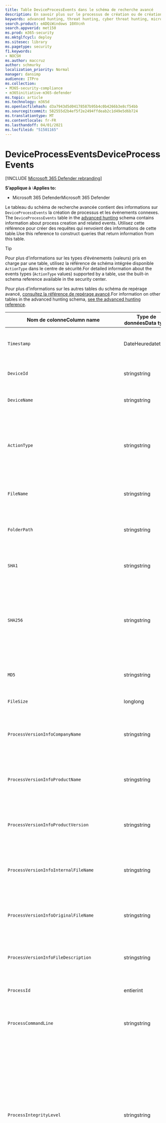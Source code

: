 ```yaml
---
title: Table DeviceProcessEvents dans le schéma de recherche avancé
description: En savoir plus sur le processus de création ou de création d’événements dans DeviceProcessEventstable du schéma de recherche avancée
keywords: advanced hunting, threat hunting, cyber threat hunting, microsoft threat protection, microsoft 365, mtp, m365, search, query, telemetry, schema reference, kusto, table, column, data type, processcreationevents, DeviceProcessEvents, process id, command line, DeviceProcessEvents
search.product: eADQiWindows 10XVcnh
search.appverid: met150
ms.prod: m365-security
ms.mktglfcycl: deploy
ms.sitesec: library
ms.pagetype: security
f1.keywords:
- NOCSH
ms.author: maccruz
author: schmurky
localization_priority: Normal
manager: dansimp
audience: ITPro
ms.collection:
- M365-security-compliance
- m365initiative-m365-defender
ms.topic: article
ms.technology: m365d
ms.openlocfilehash: d3a7943d5d04178587b95b4c0b4266b3e8cf54bb
ms.sourcegitcommit: 582555d2b4ef5f2e2494ffdeab2c1d49e5d6b724
ms.translationtype: MT
ms.contentlocale: fr-FR
ms.lasthandoff: 04/01/2021
ms.locfileid: "51501165"
---
```

# <a name="deviceprocessevents"></a><span data-ttu-id="be485-104">DeviceProcessEvents</span><span class="sxs-lookup"><span data-stu-id="be485-104">DeviceProcessEvents</span></span>

[!INCLUDE [Microsoft 365 Defender rebranding](../includes/microsoft-defender.md)]


<span data-ttu-id="be485-105">**S’applique à :**</span><span class="sxs-lookup"><span data-stu-id="be485-105">**Applies to:**</span></span>
- <span data-ttu-id="be485-106">Microsoft 365 Defender</span><span class="sxs-lookup"><span data-stu-id="be485-106">Microsoft 365 Defender</span></span>



<span data-ttu-id="be485-107">Le tableau du schéma de recherche avancée contient des informations sur `DeviceProcessEvents` la création de processus et les événements connexes. [](advanced-hunting-overview.md)</span><span class="sxs-lookup"><span data-stu-id="be485-107">The `DeviceProcessEvents` table in the [advanced hunting](advanced-hunting-overview.md) schema contains information about process creation and related events.</span></span> <span data-ttu-id="be485-108">Utilisez cette référence pour créer des requêtes qui renvoient des informations de cette table.</span><span class="sxs-lookup"><span data-stu-id="be485-108">Use this reference to construct queries that return information from this table.</span></span>

>[!TIP]
> <span data-ttu-id="be485-109">Pour plus d’informations sur les types d’événements (valeurs) pris en charge par une table, utilisez la référence de schéma intégrée disponible `ActionType` dans le centre de sécurité.</span><span class="sxs-lookup"><span data-stu-id="be485-109">For detailed information about the events types (`ActionType` values) supported by a table, use the built-in schema reference available in the security center.</span></span>

<span data-ttu-id="be485-110">Pour plus d’informations sur les autres tables du schéma de repérage avancé, [consultez la référence de repérage avancé](advanced-hunting-schema-tables.md).</span><span class="sxs-lookup"><span data-stu-id="be485-110">For information on other tables in the advanced hunting schema, [see the advanced hunting reference](advanced-hunting-schema-tables.md).</span></span>

| <span data-ttu-id="be485-111">Nom de colonne</span><span class="sxs-lookup"><span data-stu-id="be485-111">Column name</span></span> | <span data-ttu-id="be485-112">Type de données</span><span class="sxs-lookup"><span data-stu-id="be485-112">Data type</span></span> | <span data-ttu-id="be485-113">Description</span><span class="sxs-lookup"><span data-stu-id="be485-113">Description</span></span> |
|-------------|-----------|-------------|
| `Timestamp` | <span data-ttu-id="be485-114">DateHeure</span><span class="sxs-lookup"><span data-stu-id="be485-114">datetime</span></span> | <span data-ttu-id="be485-115">Date et heure d’enregistrement de l’événement</span><span class="sxs-lookup"><span data-stu-id="be485-115">Date and time when the event was recorded</span></span> |
| `DeviceId` | <span data-ttu-id="be485-116">string</span><span class="sxs-lookup"><span data-stu-id="be485-116">string</span></span> | <span data-ttu-id="be485-117">Identificateur unique de la machine dans le service</span><span class="sxs-lookup"><span data-stu-id="be485-117">Unique identifier for the machine in the service</span></span> |
| `DeviceName` | <span data-ttu-id="be485-118">string</span><span class="sxs-lookup"><span data-stu-id="be485-118">string</span></span> | <span data-ttu-id="be485-119">Nom de domaine complet (FQDN) de la machine</span><span class="sxs-lookup"><span data-stu-id="be485-119">Fully qualified domain name (FQDN) of the machine</span></span> |
| `ActionType` | <span data-ttu-id="be485-120">string</span><span class="sxs-lookup"><span data-stu-id="be485-120">string</span></span> | <span data-ttu-id="be485-121">Type d’activité qui a déclenché l’événement.</span><span class="sxs-lookup"><span data-stu-id="be485-121">Type of activity that triggered the event.</span></span> <span data-ttu-id="be485-122">Pour plus [d’informations, voir](advanced-hunting-schema-tables.md?#get-schema-information-in-the-security-center) la référence du schéma dans le portail</span><span class="sxs-lookup"><span data-stu-id="be485-122">See the [in-portal schema reference](advanced-hunting-schema-tables.md?#get-schema-information-in-the-security-center) for details</span></span> |
| `FileName` | <span data-ttu-id="be485-123">string</span><span class="sxs-lookup"><span data-stu-id="be485-123">string</span></span> | <span data-ttu-id="be485-124">Nom du fichier auquel l’action enregistrée a été appliquée</span><span class="sxs-lookup"><span data-stu-id="be485-124">Name of the file that the recorded action was applied to</span></span> |
| `FolderPath` | <span data-ttu-id="be485-125">string</span><span class="sxs-lookup"><span data-stu-id="be485-125">string</span></span> | <span data-ttu-id="be485-126">Dossier contenant le fichier à lequel l’action enregistrée a été appliquée</span><span class="sxs-lookup"><span data-stu-id="be485-126">Folder containing the file that the recorded action was applied to</span></span> |
| `SHA1` | <span data-ttu-id="be485-127">string</span><span class="sxs-lookup"><span data-stu-id="be485-127">string</span></span> | <span data-ttu-id="be485-128">SHA-1 du fichier auquel l’action enregistrée a été appliquée</span><span class="sxs-lookup"><span data-stu-id="be485-128">SHA-1 of the file that the recorded action was applied to</span></span> |
| `SHA256` | <span data-ttu-id="be485-129">string</span><span class="sxs-lookup"><span data-stu-id="be485-129">string</span></span> | <span data-ttu-id="be485-130">SHA-256 du fichier auquel l’action enregistrée a été appliquée.</span><span class="sxs-lookup"><span data-stu-id="be485-130">SHA-256 of the file that the recorded action was applied to.</span></span> <span data-ttu-id="be485-131">Ce champ n’est généralement pas rempli. Utilisez la colonne SHA1 lorsque celle-ci est disponible.</span><span class="sxs-lookup"><span data-stu-id="be485-131">This field is usually not populated — use the SHA1 column when available.</span></span> |
| `MD5` | <span data-ttu-id="be485-132">string</span><span class="sxs-lookup"><span data-stu-id="be485-132">string</span></span> | <span data-ttu-id="be485-133">Hachage MD5 du fichier à l’application de l’action enregistrée</span><span class="sxs-lookup"><span data-stu-id="be485-133">MD5 hash of the file that the recorded action was applied to</span></span> |
| `FileSize` | <span data-ttu-id="be485-134">long</span><span class="sxs-lookup"><span data-stu-id="be485-134">long</span></span> | <span data-ttu-id="be485-135">Taille du fichier en octets</span><span class="sxs-lookup"><span data-stu-id="be485-135">Size of the file in bytes</span></span> |
| `ProcessVersionInfoCompanyName` | <span data-ttu-id="be485-136">string</span><span class="sxs-lookup"><span data-stu-id="be485-136">string</span></span> | <span data-ttu-id="be485-137">Nom de la société à partir des informations de version du processus nouvellement créé</span><span class="sxs-lookup"><span data-stu-id="be485-137">Company name from the version information of the newly created process</span></span> |
| `ProcessVersionInfoProductName` | <span data-ttu-id="be485-138">string</span><span class="sxs-lookup"><span data-stu-id="be485-138">string</span></span> | <span data-ttu-id="be485-139">Nom du produit à partir des informations de version du processus nouvellement créé</span><span class="sxs-lookup"><span data-stu-id="be485-139">Product name from the version information of the newly created process</span></span> |
| `ProcessVersionInfoProductVersion` | <span data-ttu-id="be485-140">string</span><span class="sxs-lookup"><span data-stu-id="be485-140">string</span></span> | <span data-ttu-id="be485-141">Version du produit à partir des informations de version du processus nouvellement créé</span><span class="sxs-lookup"><span data-stu-id="be485-141">Product version from the version information of the newly created process</span></span> |
| `ProcessVersionInfoInternalFileName` | <span data-ttu-id="be485-142">string</span><span class="sxs-lookup"><span data-stu-id="be485-142">string</span></span> | <span data-ttu-id="be485-143">Nom de fichier interne à partir des informations de version du processus nouvellement créé</span><span class="sxs-lookup"><span data-stu-id="be485-143">Internal file name from the version information of the newly created process</span></span> |
| `ProcessVersionInfoOriginalFileName` | <span data-ttu-id="be485-144">string</span><span class="sxs-lookup"><span data-stu-id="be485-144">string</span></span> | <span data-ttu-id="be485-145">Nom de fichier d’origine à partir des informations de version du processus nouvellement créé</span><span class="sxs-lookup"><span data-stu-id="be485-145">Original file name from the version information of the newly created process</span></span> |
| `ProcessVersionInfoFileDescription` | <span data-ttu-id="be485-146">string</span><span class="sxs-lookup"><span data-stu-id="be485-146">string</span></span> | <span data-ttu-id="be485-147">Description à partir des informations de version du processus nouvellement créé</span><span class="sxs-lookup"><span data-stu-id="be485-147">Description from the version information of the newly created process</span></span> |
| `ProcessId` | <span data-ttu-id="be485-148">entier</span><span class="sxs-lookup"><span data-stu-id="be485-148">int</span></span> | <span data-ttu-id="be485-149">ID de processus (PID) du processus nouvellement créé</span><span class="sxs-lookup"><span data-stu-id="be485-149">Process ID (PID) of the newly created process</span></span> |
| `ProcessCommandLine` | <span data-ttu-id="be485-150">string</span><span class="sxs-lookup"><span data-stu-id="be485-150">string</span></span> | <span data-ttu-id="be485-151">Ligne de commande utilisée pour créer le nouveau processus</span><span class="sxs-lookup"><span data-stu-id="be485-151">Command line used to create the new process</span></span> |
| `ProcessIntegrityLevel` | <span data-ttu-id="be485-152">string</span><span class="sxs-lookup"><span data-stu-id="be485-152">string</span></span> | <span data-ttu-id="be485-153">Niveau d’intégrité du processus nouvellement créé.</span><span class="sxs-lookup"><span data-stu-id="be485-153">Integrity level of the newly created process.</span></span> <span data-ttu-id="be485-154">Windows affecte des niveaux d’intégrité aux processus en fonction de certaines caractéristiques, par exemple s’ils ont été lancés à partir d’un téléchargement Sur Internet.</span><span class="sxs-lookup"><span data-stu-id="be485-154">Windows assigns integrity levels to processes based on certain characteristics, such as if they were launched from an internet downloaded.</span></span> <span data-ttu-id="be485-155">Ces niveaux d’intégrité influencent les autorisations sur les ressources</span><span class="sxs-lookup"><span data-stu-id="be485-155">These integrity levels influence permissions to resources</span></span> |
| `ProcessTokenElevation` | <span data-ttu-id="be485-156">string</span><span class="sxs-lookup"><span data-stu-id="be485-156">string</span></span> | <span data-ttu-id="be485-157">Indique le type d’élévation de jeton appliqué au processus nouvellement créé.</span><span class="sxs-lookup"><span data-stu-id="be485-157">Indicates the type of token elevation applied to the newly created process.</span></span> <span data-ttu-id="be485-158">Valeurs possibles : TokenElevationTypeLimited (restreint), TokenElevationTypeDefault (standard) et TokenElevationTypeFull (élevé)</span><span class="sxs-lookup"><span data-stu-id="be485-158">Possible values: TokenElevationTypeLimited (restricted), TokenElevationTypeDefault (standard), and TokenElevationTypeFull (elevated)</span></span> |
| `ProcessCreationTime` | <span data-ttu-id="be485-159">DateHeure</span><span class="sxs-lookup"><span data-stu-id="be485-159">datetime</span></span> | <span data-ttu-id="be485-160">Date et heure de création du processus</span><span class="sxs-lookup"><span data-stu-id="be485-160">Date and time the process was created</span></span> |
| `AccountDomain` | <span data-ttu-id="be485-161">string</span><span class="sxs-lookup"><span data-stu-id="be485-161">string</span></span> | <span data-ttu-id="be485-162">Domaine du compte</span><span class="sxs-lookup"><span data-stu-id="be485-162">Domain of the account</span></span> |
| `AccountName` | <span data-ttu-id="be485-163">string</span><span class="sxs-lookup"><span data-stu-id="be485-163">string</span></span> | <span data-ttu-id="be485-164">Nom d’utilisateur du compte</span><span class="sxs-lookup"><span data-stu-id="be485-164">User name of the account</span></span> |
| `AccountSid` | <span data-ttu-id="be485-165">string</span><span class="sxs-lookup"><span data-stu-id="be485-165">string</span></span> | <span data-ttu-id="be485-166">Identificateur de sécurité (SID) du compte</span><span class="sxs-lookup"><span data-stu-id="be485-166">Security Identifier (SID) of the account</span></span> |
| `AccountUpn` | <span data-ttu-id="be485-167">string</span><span class="sxs-lookup"><span data-stu-id="be485-167">string</span></span> | <span data-ttu-id="be485-168">Nom d’utilisateur principal (UPN) du compte</span><span class="sxs-lookup"><span data-stu-id="be485-168">User principal name (UPN) of the account</span></span> |
| `AccountObjectId` | <span data-ttu-id="be485-169">string</span><span class="sxs-lookup"><span data-stu-id="be485-169">string</span></span> | <span data-ttu-id="be485-170">Identificateur unique du compte dans Azure AD</span><span class="sxs-lookup"><span data-stu-id="be485-170">Unique identifier for the account in Azure AD</span></span> |
| `LogonId` | <span data-ttu-id="be485-171">string</span><span class="sxs-lookup"><span data-stu-id="be485-171">string</span></span> | <span data-ttu-id="be485-172">Identificateur d’une session d’ouverture de session.</span><span class="sxs-lookup"><span data-stu-id="be485-172">Identifier for a logon session.</span></span> <span data-ttu-id="be485-173">Cet identificateur est unique sur le même ordinateur uniquement entre les redémarrages</span><span class="sxs-lookup"><span data-stu-id="be485-173">This identifier is unique on the same machine only between restarts</span></span> |
| `InitiatingProcessAccountDomain` | <span data-ttu-id="be485-174">string</span><span class="sxs-lookup"><span data-stu-id="be485-174">string</span></span> | <span data-ttu-id="be485-175">Domaine du compte qui a dirigé le processus responsable de l’événement</span><span class="sxs-lookup"><span data-stu-id="be485-175">Domain of the account that ran the process responsible for the event</span></span> |
| `InitiatingProcessAccountName` | <span data-ttu-id="be485-176">string</span><span class="sxs-lookup"><span data-stu-id="be485-176">string</span></span> | <span data-ttu-id="be485-177">Nom d’utilisateur du compte qui a dirigé le processus responsable de l’événement</span><span class="sxs-lookup"><span data-stu-id="be485-177">User name of the account that ran the process responsible for the event</span></span> |
| `InitiatingProcessAccountSid` | <span data-ttu-id="be485-178">string</span><span class="sxs-lookup"><span data-stu-id="be485-178">string</span></span> | <span data-ttu-id="be485-179">Identificateur de sécurité (SID) du compte qui a dirigé le processus responsable de l’événement</span><span class="sxs-lookup"><span data-stu-id="be485-179">Security Identifier (SID) of the account that ran the process responsible for the event</span></span> |
| `InitiatingProcessAccountUpn` | <span data-ttu-id="be485-180">string</span><span class="sxs-lookup"><span data-stu-id="be485-180">string</span></span> | <span data-ttu-id="be485-181">Nom d’utilisateur principal (UPN) du compte qui a lancé le processus responsable de l’événement</span><span class="sxs-lookup"><span data-stu-id="be485-181">User principal name (UPN) of the account that ran the process responsible for the event</span></span> |
| `InitiatingProcessAccountObjectId` | <span data-ttu-id="be485-182">string</span><span class="sxs-lookup"><span data-stu-id="be485-182">string</span></span> | <span data-ttu-id="be485-183">ID d’objet Azure AD du compte d’utilisateur qui a tenu le processus responsable de l’événement</span><span class="sxs-lookup"><span data-stu-id="be485-183">Azure AD object ID of the user account that ran the process responsible for the event</span></span> |
| `InitiatingProcessLogonId` | <span data-ttu-id="be485-184">string</span><span class="sxs-lookup"><span data-stu-id="be485-184">string</span></span> | <span data-ttu-id="be485-185">Identificateur d’une session d’ouverture de session du processus à l’origine de l’événement.</span><span class="sxs-lookup"><span data-stu-id="be485-185">Identifier for a logon session of the process that initiated the event.</span></span> <span data-ttu-id="be485-186">Cet identificateur est unique sur le même ordinateur uniquement entre les redémarrages.</span><span class="sxs-lookup"><span data-stu-id="be485-186">This identifier is unique on the same machine only between restarts.</span></span> |
| `InitiatingProcessIntegrityLevel` | <span data-ttu-id="be485-187">string</span><span class="sxs-lookup"><span data-stu-id="be485-187">string</span></span> | <span data-ttu-id="be485-188">Niveau d’intégrité du processus à l’origine de l’événement.</span><span class="sxs-lookup"><span data-stu-id="be485-188">Integrity level of the process that initiated the event.</span></span> <span data-ttu-id="be485-189">Windows affecte des niveaux d’intégrité à des processus en fonction de certaines caractéristiques, par exemple s’ils ont été lancés à partir d’un téléchargement Internet.</span><span class="sxs-lookup"><span data-stu-id="be485-189">Windows assigns integrity levels to processes based on certain characteristics, such as if they were launched from an internet download.</span></span> <span data-ttu-id="be485-190">Ces niveaux d’intégrité influencent les autorisations sur les ressources</span><span class="sxs-lookup"><span data-stu-id="be485-190">These integrity levels influence permissions to resources</span></span> |
| `InitiatingProcessTokenElevation` | <span data-ttu-id="be485-191">string</span><span class="sxs-lookup"><span data-stu-id="be485-191">string</span></span> | <span data-ttu-id="be485-192">Type de jeton indiquant la présence ou l’absence d’élévation de privilège du contrôle d’accès utilisateur (UAC) appliquée au processus à l’origine de l’événement</span><span class="sxs-lookup"><span data-stu-id="be485-192">Token type indicating the presence or absence of User Access Control (UAC) privilege elevation applied to the process that initiated the event</span></span> |
| `InitiatingProcessSHA1` | <span data-ttu-id="be485-193">string</span><span class="sxs-lookup"><span data-stu-id="be485-193">string</span></span> | <span data-ttu-id="be485-194">SHA-1 du processus (fichier image) à l’origine de l’événement</span><span class="sxs-lookup"><span data-stu-id="be485-194">SHA-1 of the process (image file) that initiated the event</span></span> |
| `InitiatingProcessSHA256` | <span data-ttu-id="be485-195">string</span><span class="sxs-lookup"><span data-stu-id="be485-195">string</span></span> | <span data-ttu-id="be485-196">SHA-256 du processus (fichier image) à l’origine de l’événement.</span><span class="sxs-lookup"><span data-stu-id="be485-196">SHA-256 of the process (image file) that initiated the event.</span></span> <span data-ttu-id="be485-197">Ce champ n’est généralement pas rempli. Utilisez la colonne SHA1 lorsque celle-ci est disponible.</span><span class="sxs-lookup"><span data-stu-id="be485-197">This field is usually not populated — use the SHA1 column when available.</span></span> |
| `InitiatingProcessMD5` | <span data-ttu-id="be485-198">string</span><span class="sxs-lookup"><span data-stu-id="be485-198">string</span></span> | <span data-ttu-id="be485-199">Hachage MD5 du processus (fichier image) à l’origine de l’événement</span><span class="sxs-lookup"><span data-stu-id="be485-199">MD5 hash of the process (image file) that initiated the event</span></span> |
| `InitiatingProcessFileName` | <span data-ttu-id="be485-200">string</span><span class="sxs-lookup"><span data-stu-id="be485-200">string</span></span> | <span data-ttu-id="be485-201">Nom du processus à l’origine de l’événement</span><span class="sxs-lookup"><span data-stu-id="be485-201">Name of the process that initiated the event</span></span> |
| `InitiatingProcessFileSize` | <span data-ttu-id="be485-202">long</span><span class="sxs-lookup"><span data-stu-id="be485-202">long</span></span> | <span data-ttu-id="be485-203">Taille du fichier qui a tenu le processus responsable de l’événement</span><span class="sxs-lookup"><span data-stu-id="be485-203">Size of the file that ran the process responsible for the event</span></span> |
| `InitiatingProcessVersionInfoCompanyName` | <span data-ttu-id="be485-204">string</span><span class="sxs-lookup"><span data-stu-id="be485-204">string</span></span> | <span data-ttu-id="be485-205">Nom de la société à partir des informations de version du processus (fichier image) responsable de l’événement</span><span class="sxs-lookup"><span data-stu-id="be485-205">Company name from the version information of the process (image file) responsible for the event</span></span> |
| `InitiatingProcessVersionInfoProductName` | <span data-ttu-id="be485-206">string</span><span class="sxs-lookup"><span data-stu-id="be485-206">string</span></span> | <span data-ttu-id="be485-207">Nom du produit à partir des informations de version du processus (fichier image) responsable de l’événement</span><span class="sxs-lookup"><span data-stu-id="be485-207">Product name from the version information of the process (image file) responsible for the event</span></span> |
| `InitiatingProcessVersionInfoProductVersion` | <span data-ttu-id="be485-208">string</span><span class="sxs-lookup"><span data-stu-id="be485-208">string</span></span> | <span data-ttu-id="be485-209">Version du produit à partir des informations de version du processus (fichier image) responsable de l’événement</span><span class="sxs-lookup"><span data-stu-id="be485-209">Product version from the version information of the process (image file) responsible for the event</span></span> |
| `InitiatingProcessVersionInfoInternalFileName` | <span data-ttu-id="be485-210">string</span><span class="sxs-lookup"><span data-stu-id="be485-210">string</span></span> | <span data-ttu-id="be485-211">Nom de fichier interne à partir des informations de version du processus (fichier image) responsable de l’événement</span><span class="sxs-lookup"><span data-stu-id="be485-211">Internal file name from the version information of the process (image file) responsible for the event</span></span> |
| `InitiatingProcessVersionInfoOriginalFileName` | <span data-ttu-id="be485-212">string</span><span class="sxs-lookup"><span data-stu-id="be485-212">string</span></span> | <span data-ttu-id="be485-213">Nom de fichier d’origine à partir des informations de version du processus (fichier image) responsable de l’événement</span><span class="sxs-lookup"><span data-stu-id="be485-213">Original file name from the version information of the process (image file) responsible for the event</span></span> |
| `InitiatingProcessVersionInfoFileDescription` | <span data-ttu-id="be485-214">string</span><span class="sxs-lookup"><span data-stu-id="be485-214">string</span></span> | <span data-ttu-id="be485-215">Description à partir des informations de version du processus (fichier image) responsable de l’événement</span><span class="sxs-lookup"><span data-stu-id="be485-215">Description from the version information of the process (image file) responsible for the event</span></span> |
| `InitiatingProcessId` | <span data-ttu-id="be485-216">entier</span><span class="sxs-lookup"><span data-stu-id="be485-216">int</span></span> | <span data-ttu-id="be485-217">ID de processus (PID) du processus à l’origine de l’événement</span><span class="sxs-lookup"><span data-stu-id="be485-217">Process ID (PID) of the process that initiated the event</span></span> |
| `InitiatingProcessCommandLine` | <span data-ttu-id="be485-218">string</span><span class="sxs-lookup"><span data-stu-id="be485-218">string</span></span> | <span data-ttu-id="be485-219">Ligne de commande utilisée pour exécuter le processus à l’origine de l’événement</span><span class="sxs-lookup"><span data-stu-id="be485-219">Command line used to run the process that initiated the event</span></span> |
| `InitiatingProcessCreationTime` | <span data-ttu-id="be485-220">DateHeure</span><span class="sxs-lookup"><span data-stu-id="be485-220">datetime</span></span> | <span data-ttu-id="be485-221">Date et heure de début du processus à l’origine de l’événement</span><span class="sxs-lookup"><span data-stu-id="be485-221">Date and time when the process that initiated the event was started</span></span> |
| `InitiatingProcessFolderPath` | <span data-ttu-id="be485-222">string</span><span class="sxs-lookup"><span data-stu-id="be485-222">string</span></span> | <span data-ttu-id="be485-223">Dossier contenant le processus (fichier image) à l’origine de l’événement</span><span class="sxs-lookup"><span data-stu-id="be485-223">Folder containing the process (image file) that initiated the event</span></span> |
| `InitiatingProcessParentId` | <span data-ttu-id="be485-224">entier</span><span class="sxs-lookup"><span data-stu-id="be485-224">int</span></span> | <span data-ttu-id="be485-225">ID de processus (PID) du processus parent qui a généré le processus responsable de l’événement</span><span class="sxs-lookup"><span data-stu-id="be485-225">Process ID (PID) of the parent process that spawned the process responsible for the event</span></span> |
| `InitiatingProcessParentFileName` | <span data-ttu-id="be485-226">string</span><span class="sxs-lookup"><span data-stu-id="be485-226">string</span></span> | <span data-ttu-id="be485-227">Nom du processus parent qui a généré le processus responsable de l’événement</span><span class="sxs-lookup"><span data-stu-id="be485-227">Name of the parent process that spawned the process responsible for the event</span></span> |
| `InitiatingProcessParentCreationTime` | <span data-ttu-id="be485-228">DateHeure</span><span class="sxs-lookup"><span data-stu-id="be485-228">datetime</span></span> | <span data-ttu-id="be485-229">Date et heure de début du parent du processus responsable de l’événement</span><span class="sxs-lookup"><span data-stu-id="be485-229">Date and time when the parent of the process responsible for the event was started</span></span> |
| `InitiatingProcessSignerType` | <span data-ttu-id="be485-230">string</span><span class="sxs-lookup"><span data-stu-id="be485-230">string</span></span> | <span data-ttu-id="be485-231">Type de signataire de fichier du processus (fichier image) à l’origine de l’événement</span><span class="sxs-lookup"><span data-stu-id="be485-231">Type of file signer of the process (image file) that initiated the event</span></span> |
| `InitiatingProcessSignatureStatus` | <span data-ttu-id="be485-232">string</span><span class="sxs-lookup"><span data-stu-id="be485-232">string</span></span> | <span data-ttu-id="be485-233">Informations sur l’état de signature du processus (fichier image) à l’origine de l’événement</span><span class="sxs-lookup"><span data-stu-id="be485-233">Information about the signature status of the process (image file) that initiated the event</span></span> |
| `ReportId` | <span data-ttu-id="be485-234">long</span><span class="sxs-lookup"><span data-stu-id="be485-234">long</span></span> | <span data-ttu-id="be485-235">Identificateur d’événement basé sur un compteur extensible.</span><span class="sxs-lookup"><span data-stu-id="be485-235">Event identifier based on a repeating counter.</span></span> <span data-ttu-id="be485-236">Pour identifier des événements uniques, cette colonne doit être utilisée conjointement avec les colonnes DeviceName et Timestamp</span><span class="sxs-lookup"><span data-stu-id="be485-236">To identify unique events, this column must be used in conjunction with the DeviceName and Timestamp columns</span></span> |
| `AppGuardContainerId` | <span data-ttu-id="be485-237">string</span><span class="sxs-lookup"><span data-stu-id="be485-237">string</span></span> | <span data-ttu-id="be485-238">Identificateur du conteneur virtualisé utilisé par Application Guard pour isoler l’activité du navigateur</span><span class="sxs-lookup"><span data-stu-id="be485-238">Identifier for the virtualized container used by Application Guard to isolate browser activity</span></span> |
| `AdditionalFields` | <span data-ttu-id="be485-239">string</span><span class="sxs-lookup"><span data-stu-id="be485-239">string</span></span> | <span data-ttu-id="be485-240">Informations supplémentaires sur l’événement au format de tableau JSON</span><span class="sxs-lookup"><span data-stu-id="be485-240">Additional information about the event in JSON array format</span></span> |


## <a name="related-topics"></a><span data-ttu-id="be485-241">Voir aussi</span><span class="sxs-lookup"><span data-stu-id="be485-241">Related topics</span></span>
- [<span data-ttu-id="be485-242">Vue d’ensemble du repérage avancé</span><span class="sxs-lookup"><span data-stu-id="be485-242">Advanced hunting overview</span></span>](advanced-hunting-overview.md)
- [<span data-ttu-id="be485-243">Apprendre le langage de requête</span><span class="sxs-lookup"><span data-stu-id="be485-243">Learn the query language</span></span>](advanced-hunting-query-language.md)
- [<span data-ttu-id="be485-244">Utiliser des requêtes partagées</span><span class="sxs-lookup"><span data-stu-id="be485-244">Use shared queries</span></span>](advanced-hunting-shared-queries.md)
- [<span data-ttu-id="be485-245">Repérer des menaces sur les appareils, les e-mails, les applications et les identités</span><span class="sxs-lookup"><span data-stu-id="be485-245">Hunt across devices, emails, apps, and identities</span></span>](advanced-hunting-query-emails-devices.md)
- [<span data-ttu-id="be485-246">Comprendre le schéma</span><span class="sxs-lookup"><span data-stu-id="be485-246">Understand the schema</span></span>](advanced-hunting-schema-tables.md)
- [<span data-ttu-id="be485-247">Appliquer les meilleures pratiques de requête</span><span class="sxs-lookup"><span data-stu-id="be485-247">Apply query best practices</span></span>](advanced-hunting-best-practices.md)
